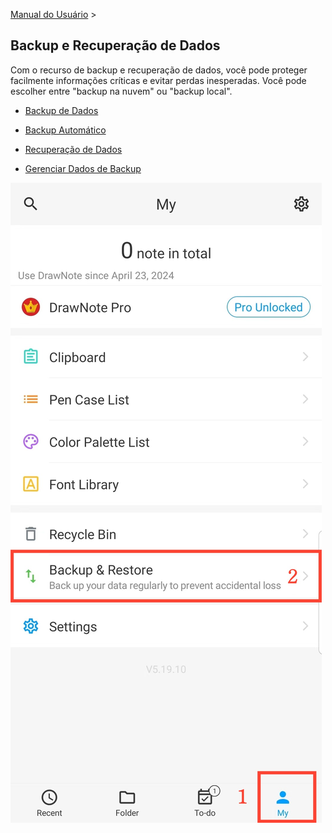 [Manual do Usuário](/dragonnest/drawnote/manual/pt) >

Backup e Recuperação de Dados
---

Com o recurso de backup e recuperação de dados, você pode proteger facilmente informações críticas e evitar perdas inesperadas.
Você pode escolher entre "backup na nuvem" ou "backup local".
- [Backup de Dados](data_backup.md)

- [Backup Automático](automatic_backup.md)

- [Recuperação de Dados](data_recovery.md)

- [Gerenciar Dados de Backup](manage_backup_data.md)

![Entrada](imgs/my1.png)